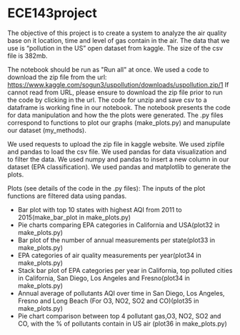 # ECE143project

The objective of this project is to create a system to analyze the air quality base on it location, time and level of gas contain in the air. The data that we use is “pollution in the US” open dataset from kaggle. The size of the csv file is 382mb.

The notebook should be run as "Run all" at once.
We used a code to download the zip file from the url: https://www.kaggle.com/sogun3/uspollution/downloads/uspollution.zip/1
If cannot read from URL, please ensure to download the zip file prior to run the code by clicking in the url. 
The code for unzip and save csv to a dataframe is working fine in our notebook.
The notebook presents the code for data manipulation and how the the plots were generated.
The .py files correspond to functions to plot our graphs (make_plots.py) and manupulate our dataset (my_methods).

We used requests to upload the zip file in kaggle website. We used zipfile and pandas to load the csv file.
We used pandas for data visualization and to filter the data. We used numpy and pandas to insert a new column in our dataset (EPA classification). We used pandas and matplotlib to generate the plots.

Plots (see details of the code in the .py files):
The inputs of the plot functions are filtered data using pandas.
- Bar plot with top 10 states with highest AQI from 2011 to 2015(make_bar_plot in make_plots.py)
- Pie charts comparing EPA categories in California and USA(plot32 in make_plots.py)
- Bar plot of the number of annual measurements per state(plot33 in make_plots.py)
- EPA categories of air quality measurements per year(plot34 in make_plots.py)
- Stack bar plot of EPA categories per year in California, top polluted cities in California, San Diego, Los Angeles and Fresno(plot34 in make_plots.py)
- Annual average of pollutants AQI over time in San Diego, Los Angeles, Fresno and Long Beach (For O3, NO2, SO2 and CO)(plot35 in make_plots.py)
- Pie chart comparison between top 4 pollutant gas,O3, NO2, SO2 and CO, with the % of pollutants contain in US air (plot36 in make_plots.py)
 
